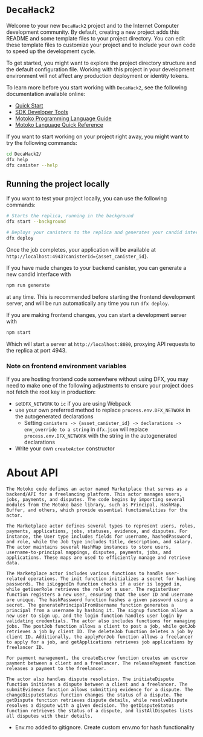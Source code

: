 # `DecaHack2`

Welcome to your new `DecaHack2` project and to the Internet Computer development community. By default, creating a new project adds this README and some template files to your project directory. You can edit these template files to customize your project and to include your own code to speed up the development cycle.

To get started, you might want to explore the project directory structure and the default configuration file. Working with this project in your development environment will not affect any production deployment or identity tokens.

To learn more before you start working with `DecaHack2`, see the following documentation available online:

- [Quick Start](https://internetcomputer.org/docs/current/developer-docs/setup/deploy-locally)
- [SDK Developer Tools](https://internetcomputer.org/docs/current/developer-docs/setup/install)
- [Motoko Programming Language Guide](https://internetcomputer.org/docs/current/motoko/main/motoko)
- [Motoko Language Quick Reference](https://internetcomputer.org/docs/current/motoko/main/language-manual)

If you want to start working on your project right away, you might want to try the following commands:

```bash
cd DecaHack2/
dfx help
dfx canister --help
```

## Running the project locally

If you want to test your project locally, you can use the following commands:

```bash
# Starts the replica, running in the background
dfx start --background

# Deploys your canisters to the replica and generates your candid interface
dfx deploy
```

Once the job completes, your application will be available at `http://localhost:4943?canisterId={asset_canister_id}`.

If you have made changes to your backend canister, you can generate a new candid interface with

```bash
npm run generate
```

at any time. This is recommended before starting the frontend development server, and will be run automatically any time you run `dfx deploy`.

If you are making frontend changes, you can start a development server with

```bash
npm start
```

Which will start a server at `http://localhost:8080`, proxying API requests to the replica at port 4943.

### Note on frontend environment variables

If you are hosting frontend code somewhere without using DFX, you may need to make one of the following adjustments to ensure your project does not fetch the root key in production:

- set`DFX_NETWORK` to `ic` if you are using Webpack
- use your own preferred method to replace `process.env.DFX_NETWORK` in the autogenerated declarations
  - Setting `canisters -> {asset_canister_id} -> declarations -> env_override to a string` in `dfx.json` will replace `process.env.DFX_NETWORK` with the string in the autogenerated declarations
- Write your own `createActor` constructor

# About API
  `The Motoko code defines an actor named Marketplace that serves as a backend/API for a freelancing platform. This actor manages users, jobs, payments, and disputes. The code begins by importing several modules from the Motoko base library, such as Principal, HashMap, Buffer, and others, which provide essential functionalities for the actor.`

  `The Marketplace actor defines several types to represent users, roles, payments, applications, jobs, statuses, evidence, and disputes. For instance, the User type includes fields for username, hashedPassword, and role, while the Job type includes title, description, and salary. The actor maintains several HashMap instances to store users, username-to-principal mappings, disputes, payments, jobs, and applications. These maps are used to efficiently manage and retrieve data.`

  `The Marketplace actor includes various functions to handle user-related operations. The init function initializes a secret for hashing passwords. The isLoggedIn function checks if a user is logged in, while getUserRole retrieves the role of a user. The registerUser function registers a new user, ensuring that the user ID and username are unique. The hashPassword function hashes a given password using a secret. The generatePrincipalFromUsername function generates a principal from a username by hashing it. The signup function allows a new user to sign up, and the login function handles user login by validating credentials. The actor also includes functions for managing jobs. The postJob function allows a client to post a job, while getJob retrieves a job by client ID. The deleteJob function deletes a job by client ID. Additionally, the applyForJob function allows a freelancer to apply for a job, and getApplications retrieves job applications by freelancer ID.`

  `For payment management, the createEscrow function creates an escrow payment between a client and a freelancer. The releasePayment function releases a payment to the freelancer.`

  `The actor also handles dispute resolution. The initiateDispute function initiates a dispute between a client and a freelancer. The submitEvidence function allows submitting evidence for a dispute. The changeDisputeStatus function changes the status of a dispute. The getDispute function retrieves dispute details, while resolveDispute resolves a dispute with a given decision. The getDisputeStatus function retrieves the status of a dispute, and listAllDisputes lists all disputes with their details.`

- Env.mo added to gitignore. Create custom env.mo for hash functionality
  